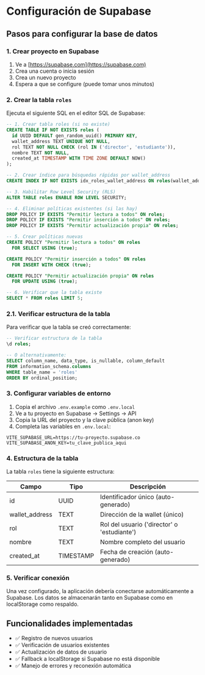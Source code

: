 # Configuración de Supabase

## Pasos para configurar la base de datos

### 1. Crear proyecto en Supabase
1. Ve a [https://supabase.com](https://supabase.com)
2. Crea una cuenta o inicia sesión
3. Crea un nuevo proyecto
4. Espera a que se configure (puede tomar unos minutos)

### 2. Crear la tabla `roles`
Ejecuta el siguiente SQL en el editor SQL de Supabase:

```sql
-- 1. Crear tabla roles (si no existe)
CREATE TABLE IF NOT EXISTS roles (
  id UUID DEFAULT gen_random_uuid() PRIMARY KEY,
  wallet_address TEXT UNIQUE NOT NULL,
  rol TEXT NOT NULL CHECK (rol IN ('director', 'estudiante')),
  nombre TEXT NOT NULL,
  created_at TIMESTAMP WITH TIME ZONE DEFAULT NOW()
);

-- 2. Crear índice para búsquedas rápidas por wallet_address
CREATE INDEX IF NOT EXISTS idx_roles_wallet_address ON roles(wallet_address);

-- 3. Habilitar Row Level Security (RLS)
ALTER TABLE roles ENABLE ROW LEVEL SECURITY;

-- 4. Eliminar políticas existentes (si las hay)
DROP POLICY IF EXISTS "Permitir lectura a todos" ON roles;
DROP POLICY IF EXISTS "Permitir inserción a todos" ON roles;
DROP POLICY IF EXISTS "Permitir actualización propia" ON roles;

-- 5. Crear políticas nuevas
CREATE POLICY "Permitir lectura a todos" ON roles
  FOR SELECT USING (true);

CREATE POLICY "Permitir inserción a todos" ON roles
  FOR INSERT WITH CHECK (true);

CREATE POLICY "Permitir actualización propia" ON roles
  FOR UPDATE USING (true);

-- 6. Verificar que la tabla existe
SELECT * FROM roles LIMIT 5;
```

### 2.1. Verificar estructura de la tabla
Para verificar que la tabla se creó correctamente:

```sql
-- Verificar estructura de la tabla
\d roles;

-- O alternativamente:
SELECT column_name, data_type, is_nullable, column_default
FROM information_schema.columns
WHERE table_name = 'roles'
ORDER BY ordinal_position;
```

### 3. Configurar variables de entorno
1. Copia el archivo `.env.example` como `.env.local`
2. Ve a tu proyecto en Supabase → Settings → API
3. Copia la URL del proyecto y la clave pública (anon key)
4. Completa las variables en `.env.local`:

```env
VITE_SUPABASE_URL=https://tu-proyecto.supabase.co
VITE_SUPABASE_ANON_KEY=tu_clave_publica_aqui
```

### 4. Estructura de la tabla
La tabla `roles` tiene la siguiente estructura:

| Campo | Tipo | Descripción |
|-------|------|-------------|
| id | UUID | Identificador único (auto-generado) |
| wallet_address | TEXT | Dirección de la wallet (único) |
| rol | TEXT | Rol del usuario ('director' o 'estudiante') |
| nombre | TEXT | Nombre completo del usuario |
| created_at | TIMESTAMP | Fecha de creación (auto-generado) |

### 5. Verificar conexión
Una vez configurado, la aplicación debería conectarse automáticamente a Supabase. 
Los datos se almacenarán tanto en Supabase como en localStorage como respaldo.

## Funcionalidades implementadas

- ✅ Registro de nuevos usuarios
- ✅ Verificación de usuarios existentes
- ✅ Actualización de datos de usuario
- ✅ Fallback a localStorage si Supabase no está disponible
- ✅ Manejo de errores y reconexión automática